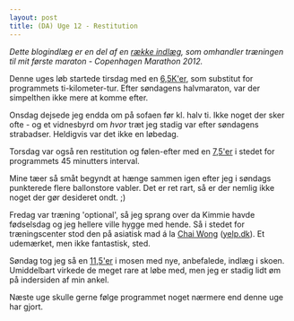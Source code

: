 ```yaml
---
layout: post
title: (DA) Uge 12 - Restitution
---
```


*Dette blogindlæg er en del af en [række indlæg](/marathon.html), som omhandler træningen til mit første maraton - Copenhagen Marathon 2012.*

Denne uges løb startede tirsdag med en [6,5K'er](http://connect.garmin.com/activity/169262382), som substitut for programmets ti-kilometer-tur. Efter søndagens halvmaraton, var der simpelthen ikke mere at komme efter.

Onsdag dejsede jeg endda om på sofaen før kl. halv ti. Ikke noget der sker ofte - og et vidnesbyrd om *hvor* træt jeg stadig var efter søndagens strabadser. Heldigvis var det ikke en løbedag.

Torsdag var også ren restitution og følen-efter med en [7,5'er](http://connect.garmin.com/activity/169549427) i stedet for programmets 45 minutters interval.

Mine tæer så småt begyndt at hænge sammen igen efter jeg i søndags punkterede flere ballonstore vabler. Det er ret rart, så er der nemlig ikke noget der gør desideret ondt. ;)

Fredag var træning 'optional', så jeg sprang over da Kimmie havde fødselsdag og jeg hellere ville hygge med hende. Så i stedet for træningscenter stod den på asiatisk mad á la [Chai Wong](http://chaiwong.dk/) ([yelp.dk](http://www.yelp.dk/biz/aroii-frederiksberg#query:chai%20wong)). Et udemærket, men ikke fantastisk, sted.

Søndag tog jeg så en [11,5'er](http://connect.garmin.com/activity/170723042) i mosen med nye, anbefalede, indlæg i skoen. Umiddelbart virkede de meget rare at løbe med, men jeg er stadig lidt øm på indersiden af min ankel.

Næste uge skulle gerne følge programmet noget nærmere end denne uge har gjort.
